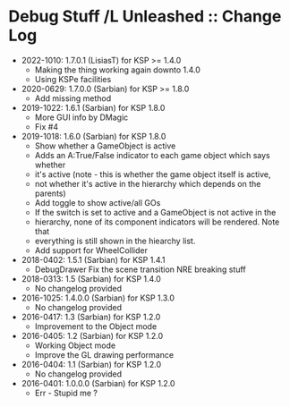 # Debug Stuff /L Unleashed :: Change Log

* 2022-1010: 1.7.0.1 (LisiasT) for KSP >= 1.4.0
	+ Making the thing working again downto 1.4.0
	+ Using KSPe facilities
* 2020-0629: 1.7.0.0 (Sarbian) for KSP >= 1.8.0
	+ Add missing method
* 2019-1022: 1.6.1 (Sarbian) for KSP 1.8.0
	+ More GUI info by DMagic
	+ Fix #4
* 2019-1018: 1.6.0 (Sarbian) for KSP 1.8.0
	+ Show whether a GameObject is active
	+ Adds an A:True/False indicator to each game object which says whether
	+ it's active (note - this is whether the game object itself is active,
	+ not whether it's active in the hierarchy which depends on the parents)
	+ Add toggle to show active/all GOs
	+ If the switch is set to active and a GameObject is not active in the
	+ hierarchy, none of its component indicators will be rendered.  Note that
	+ everything is still shown in the hiearchy list.
	+ Add support for WheelCollider
* 2018-0402: 1.5.1 (Sarbian) for KSP 1.4.1
	+ DebugDrawer Fix the scene transition NRE breaking stuff
* 2018-0313: 1.5 (Sarbian) for KSP 1.4.0
	+ No changelog provided
* 2016-1025: 1.4.0.0 (Sarbian) for KSP 1.3.0
	+ No changelog provided
* 2016-0417: 1.3 (Sarbian) for KSP 1.2.0
	+ Improvement to the Object mode
* 2016-0405: 1.2 (Sarbian) for KSP 1.2.0
	+ Working Object mode
	+ Improve the GL drawing performance
* 2016-0404: 1.1 (Sarbian) for KSP 1.2.0
	+ No changelog provided
* 2016-0401: 1.0.0.0 (Sarbian) for KSP 1.2.0
	+ Err - Stupid me ?
